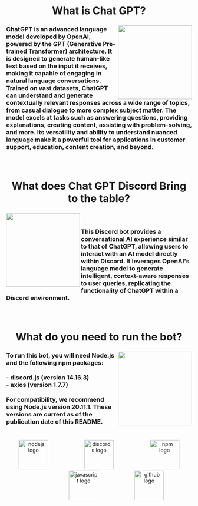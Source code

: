 <h1 align="center">What is Chat GPT?</h1>

###
<img align="right" height="200" src="https://uxwing.com/wp-content/themes/uxwing/download/brands-and-social-media/chatgpt-icon.png"  />

<h3 align="left">ChatGPT is an advanced language model developed by OpenAI, powered by the GPT (Generative Pre-trained Transformer) architecture. It is designed to generate human-like text based on the input it receives, making it capable of engaging in natural language conversations. Trained on vast datasets, ChatGPT can understand and generate contextually relevant responses across a wide range of topics, from casual dialogue to more complex subject matter. The model excels at tasks such as answering questions, providing explanations, creating content, assisting with problem-solving, and more. Its versatility and ability to understand nuanced language make it a powerful tool for applications in customer support, education, content creation, and beyond. </h3>

###
<br>

<h1 align="center">What does Chat GPT Discord Bring to the table?</h1>

###

<img align="left" height="200" src="https://www.pngkit.com/png/full/17-179788_discord-logo-png.png"  />

<div align="left">
</div>

###
<br>
<h3 align="left">This Discord bot provides a conversational AI experience similar to that of ChatGPT, allowing users to interact with an AI model directly within Discord. It leverages OpenAI's language model to generate intelligent, context-aware responses to user queries, replicating the functionality of ChatGPT within a Discord environment.</h3>

###
<br>

<h1 align="center">What do you need to run the bot?</h1>

###

<img align="right" height="200" src="https://www.freepnglogos.com/uploads/discord-logo-png/discord-emoji-icon-discord-thonk-discord-emoji-28.png"  />

###

<h3 align="left">To run this bot, you will need Node.js and the following npm packages:<br><br>- discord.js (version 14.16.3)<br>- axios (version 1.7.7)<br><br>For compatibility, we recommend using Node.js version 20.11.1. These versions are current as of the publication date of this README.</h3>

###

<br clear="both">

<div align="center">
  <img src="https://cdn.jsdelivr.net/gh/devicons/devicon/icons/nodejs/nodejs-original.svg" height="80" alt="nodejs logo"  />
  <img width="90" />
  <img src="https://cdn.jsdelivr.net/gh/devicons/devicon/icons/discordjs/discordjs-original.svg" height="80" alt="discordjs logo"  />
  <img width="90" />
  <img src="https://cdn.jsdelivr.net/gh/devicons/devicon/icons/npm/npm-original-wordmark.svg" height="80" alt="npm logo"  />
  <img width="90" />
  <img src="https://cdn.jsdelivr.net/gh/devicons/devicon/icons/javascript/javascript-original.svg" height="80" alt="javascript logo"  />
  <img width="90" />
  <img src="https://cdn.jsdelivr.net/gh/devicons/devicon/icons/github/github-original.svg" height="80" alt="github logo"  />
</div>

###
